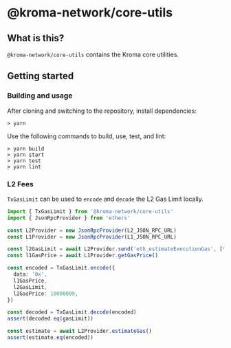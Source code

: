 # @kroma-network/core-utils

## What is this?

`@kroma-network/core-utils` contains the Kroma core utilities.

## Getting started

### Building and usage

After cloning and switching to the repository, install dependencies:

```shell
> yarn
```

Use the following commands to build, use, test, and lint:

```shell
> yarn build
> yarn start
> yarn test
> yarn lint
```

### L2 Fees

`TxGasLimit` can be used to `encode` and `decode` the L2 Gas Limit
locally.

```typescript
import { TxGasLimit } from '@kroma-network/core-utils'
import { JsonRpcProvider } from 'ethers'

const L2Provider = new JsonRpcProvider(L2_JSON_RPC_URL)
const L1Provider = new JsonRpcProvider(L1_JSON_RPC_URL)

const l2GasLimit = await L2Provider.send('eth_estimateExecutionGas', [tx])
const l1GasPrice = await L1Provider.getGasPrice()

const encoded = TxGasLimit.encode({
  data: '0x',
  l1GasPrice,
  l2GasLimit,
  l2GasPrice: 10000000,
})

const decoded = TxGasLimit.decode(encoded)
assert(decoded.eq(gasLimit))

const estimate = await L2Provider.estimateGas()
assert(estimate.eq(encoded))
```
